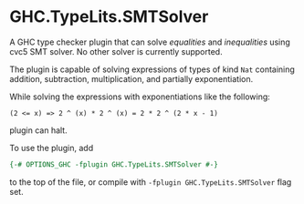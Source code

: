 # GHC.TypeLits.SMTSolver

A GHC type checker plugin that can solve _equalities_ and _inequalities_ using cvc5 SMT solver. No other solver is currently supported.

The plugin is capable of solving expressions of types of kind `Nat` containing addition, subtraction, multiplication, and partially exponentiation.

While solving the expressions with exponentiations like the following:
```
(2 <= x) => 2 ^ (x) * 2 ^ (x) = 2 * 2 ^ (2 * x - 1)
```
plugin can halt.

To use the plugin, add
```haskell
{-# OPTIONS_GHC -fplugin GHC.TypeLits.SMTSolver #-}
```
to the top of the file, or compile with `-fplugin GHC.TypeLits.SMTSolver` flag set.

